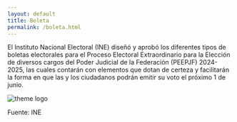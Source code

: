 ```yaml
---
layout: default
title: Boleta
permalink: /boleta.html
---
```


El Instituto Nacional Electoral (INE) diseñó y aprobó los diferentes tipos de boletas electorales para el Proceso Electoral Extraordinario para la Elección de diversos cargos del Poder Judicial de la Federación (PEEPJF) 2024-2025, las cuales contarán con elementos que dotan de certeza y facilitarán la forma en que las y los ciudadanos podrán emitir su voto el próximo 1 de junio.

![theme logo](https://centralelectoral.ine.mx/wp-content/uploads/2025/04/1-BOLETA-MINISTROS-AS-CARTA-1_page-0001-500x370.jpg)

Fuente: INE 